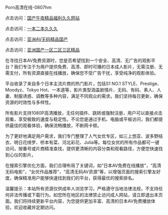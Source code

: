 Porn高清在线-0807hm

点击访问：<a href="https://heiliaoe8ajia.pages.dev">国产午夜精品福利久久网站</a>

点击访问：<a href="https://heiliaowt0d7p.pages.dev">一本二本久久久</a>

点击访问：<a href="https://heiliaoxwd5i8.pages.dev">亚洲AV无码精品国产</a>

点击访问：<a href="https://heiliaoga6s9v.pages.dev">亚洲国产一区二区三区精品</a>


在寻找日本AV免费资源时，您是否希望找到一个安全、高清、无广告的观影平台？我们专注于为用户提供免费、高清、即时可播的日本成人影片，无需注册、无需支付，所有资源直接在线播放，确保您不受广告干扰，享受纯净的观影体验。

平台收录了来自多个日本主流片商的热门影片，包括S1 NO.1 STYLE、Prestige、Moodyz、Tokyo Hot、一本道等，影片类型涵盖剧情片、无码、有码、素人、人妻、制服诱惑、调教等多种内容，满足不同观众的需求。我们坚持每日更新，确保资源的时效性与多样性。

所有影片支持1080P高清播放，无任何插件、跳转或强制注册，用户可以直接点击观看，享受极致的速度与稳定性。不论您是通过手机、电脑或平板访问，我们都提供最佳的观看体验，确保流畅播放，不断网卡顿。

为了更好地满足用户需求，我们专门整理了人气女优专区，如三上悠亚、波多野结衣、明日花绮罗、桥本有菜、河北彩花、Julia等。每位女优的所有作品都可一键访问，按番号或片商精准查找，提供更清晰的内容分类和观看路径，方便您快速找到心仪的影片。

在搜索引擎优化方面，我们合理布局了关键词，如“日本AV免费在线播放”，“高清无码电影”，“女优作品推荐”，“高清无码AV资源”等，以增强页面的搜索引擎友好度，确保精准用户能够快速找到我们的平台，获得最优的搜索排名。

温馨提示：本站所有资源仅供成年人浏览学习，严格遵守当地法律法规，不支持任何非法传播或下载行为。如您所在地区的法律禁止访问成人网站，请立即退出本页面。我们将持续更新平台内容，为您提供更加丰富、高清的日本AV免费播放体验，欢迎收藏并定期访问。




<span style="display:none;">[Canonical link](https://github.com/dd64069/68069 ）</span>
